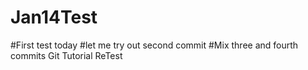 # Jan14Test
#First test today
#let me try out second commit
#Mix three and fourth commits
Git Tutorial ReTest
